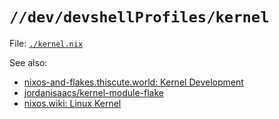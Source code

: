 # `//dev/devshellProfiles/kernel`

File: [`./kernel.nix`](./kernel.nix)

See also:

- [nixos-and-flakes.thiscute.world: Kernel Development](https://nixos-and-flakes.thiscute.world/development/kernel-development)
- [jordanisaacs/kernel-module-flake](https://github.com/jordanisaacs/kernel-module-flake)
- [nixos.wiki: Linux Kernel](https://nixos.wiki/wiki/Linux_kernel)
